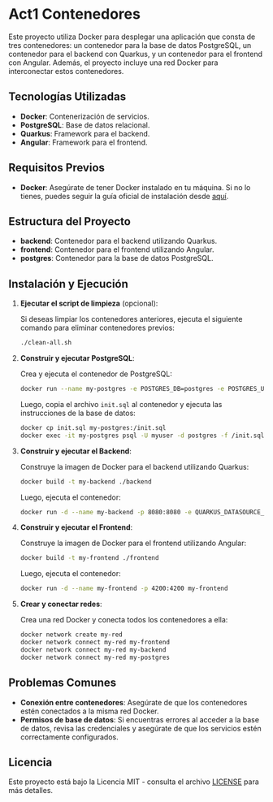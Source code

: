 
# Act1 Contenedores

Este proyecto utiliza Docker para desplegar una aplicación que consta de tres contenedores: un contenedor para la base de datos PostgreSQL, un contenedor para el backend con Quarkus, y un contenedor para el frontend con Angular. Además, el proyecto incluye una red Docker para interconectar estos contenedores.

## Tecnologías Utilizadas

- **Docker**: Contenerización de servicios.
- **PostgreSQL**: Base de datos relacional.
- **Quarkus**: Framework para el backend.
- **Angular**: Framework para el frontend.

## Requisitos Previos

- **Docker**: Asegúrate de tener Docker instalado en tu máquina. Si no lo tienes, puedes seguir la guía oficial de instalación desde [aquí](https://docs.docker.com/get-docker/).

## Estructura del Proyecto

- **backend**: Contenedor para el backend utilizando Quarkus.
- **frontend**: Contenedor para el frontend utilizando Angular.
- **postgres**: Contenedor para la base de datos PostgreSQL.

## Instalación y Ejecución

1. **Ejecutar el script de limpieza** (opcional):

   Si deseas limpiar los contenedores anteriores, ejecuta el siguiente comando para eliminar contenedores previos:

   ```bash
   ./clean-all.sh
   ```

2. **Construir y ejecutar PostgreSQL**:

   Crea y ejecuta el contenedor de PostgreSQL:

   ```bash
   docker run --name my-postgres -e POSTGRES_DB=postgres -e POSTGRES_USER=myuser -e POSTGRES_PASSWORD=mypassword -v pgdata:/var/lib/postgresql/data -p 5432:5432 -d postgres:latest
   ```

   Luego, copia el archivo `init.sql` al contenedor y ejecuta las instrucciones de la base de datos:

   ```bash
   docker cp init.sql my-postgres:/init.sql
   docker exec -it my-postgres psql -U myuser -d postgres -f /init.sql
   ```

3. **Construir y ejecutar el Backend**:

   Construye la imagen de Docker para el backend utilizando Quarkus:

   ```bash
   docker build -t my-backend ./backend
   ```

   Luego, ejecuta el contenedor:

   ```bash
   docker run -d --name my-backend -p 8080:8080 -e QUARKUS_DATASOURCE_JDBC_URL=jdbc:postgresql://my-postgres:5432/postgres -e QUARKUS_DATASOURCE_USERNAME=myuser -e QUARKUS_DATASOURCE_PASSWORD=mypassword my-backend
   ```

4. **Construir y ejecutar el Frontend**:

   Construye la imagen de Docker para el frontend utilizando Angular:

   ```bash
   docker build -t my-frontend ./frontend
   ```

   Luego, ejecuta el contenedor:

   ```bash
   docker run -d --name my-frontend -p 4200:4200 my-frontend
   ```

5. **Crear y conectar redes**:

   Crea una red Docker y conecta todos los contenedores a ella:

   ```bash
   docker network create my-red
   docker network connect my-red my-frontend
   docker network connect my-red my-backend
   docker network connect my-red my-postgres
   ```

## Problemas Comunes

- **Conexión entre contenedores**: Asegúrate de que los contenedores estén conectados a la misma red Docker.
- **Permisos de base de datos**: Si encuentras errores al acceder a la base de datos, revisa las credenciales y asegúrate de que los servicios estén correctamente configurados.

## Licencia

Este proyecto está bajo la Licencia MIT - consulta el archivo [LICENSE](LICENSE) para más detalles.
